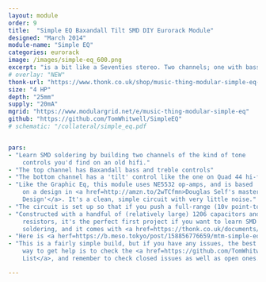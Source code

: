```yaml
---
layout: module
order: 9
title:  "Simple EQ Baxandall Tilt SMD DIY Eurorack Module"
designed: "March 2014"
module-name: "Simple EQ"
categories: eurorack
image: /images/simple-eq_600.png
excerpt: "is a bit like a Seventies stereo. Two channels; one with bass & treble, one with tilt." 
# overlay: "NEW"
thonk-url: "https://www.thonk.co.uk/shop/music-thing-modular-simple-eq-full-kit/?utm_source=MTM&utm_campaign=simpleeq" 
size: "4 HP"
depth: "25mm"
supply: "20mA"
mgrid: "https://www.modulargrid.net/e/music-thing-modular-simple-eq"
github: "https://github.com/TomWhitwell/SimpleEQ"
# schematic: "/collateral/simple_eq.pdf


pars:
- "Learn SMD soldering by building two channels of the kind of tone
    controls you'd find on an old hifi."
- "The top channel has Baxandall bass and treble controls"
- "The bottom channel has a 'tilt' control like the one on Quad 44 hi-fi amps in the 70s. To the right, it gently boosts signals above 1kHz, cutting below. To the left it gently boosts below 1kHz, cutting above."
- "Like the Graphic Eq, this module uses NE5532 op-amps, and is based
    on a design in <a href=http://amzn.to/2wTCfmn>Douglas Self's masterful 'Small Signal Audio
    Design'</a>. It's a clean, simple circuit with very little noise."
- "The circuit is set up so that if you push a full-range (10v point-to-point) sine wave though it at a frequency that's being boosted, it will clip. Otherwise there's a reasonable amount of headroom and a lot of boost. In other words, just enough range to push sounds into distortion. Works well in a feedback loop."
- "Constructed with a handful of (relatively large) 1206 capacitors and
    resistors, it's the perfect first project if you want to learn SMD
    soldering, and it comes with <a href=https://thonk.co.uk/documents/simple-eq-kit/Simple_EQ_build_doc-v1.3.pdf>a detailed build guide</a> from Thonk."
- "Here is <a herf=https://b.meso.tokyo/post/158856776659/mtm-simple-eq-diy>a nice illustrated build guide and demo</a> from Mesomesona in Tokyo."
- "This is a fairly simple build, but if you have any issues, the best
    way to get help is to check the <a href=https://github.com/TomWhitwell/SimpleEQ/issues>GitHub Issue
    List</a>, and remember to check closed issues as well as open ones."

---
```




    